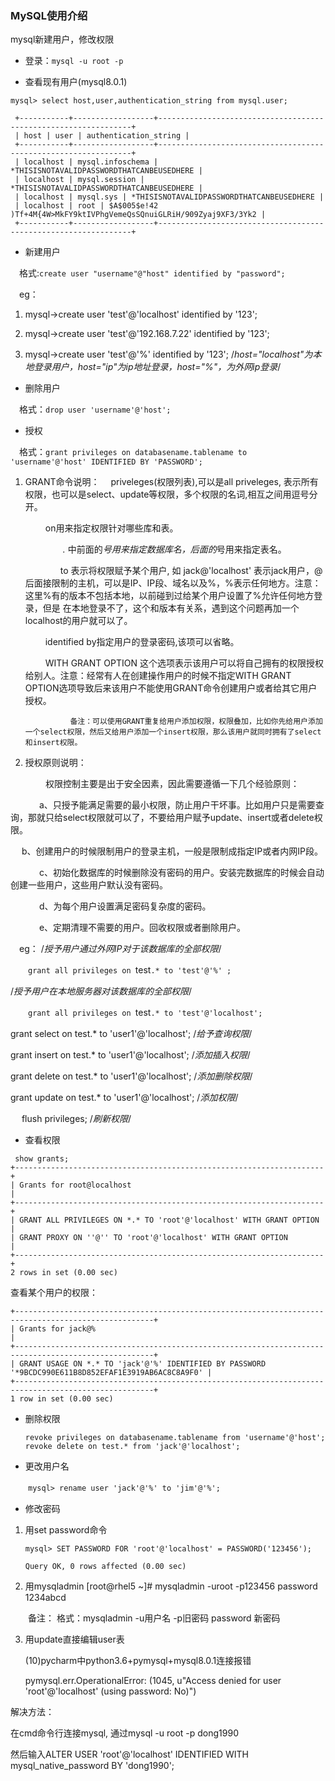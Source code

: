 ### MySQL使用介绍

mysql新建用户，修改权限

- 登录：`mysql -u root -p  `

- 查看现有用户(mysql8.0.1)

```
mysql> select host,user,authentication_string from mysql.user;

 +-----------+------------------+----------------------------------------------------------------+
 | host | user | authentication_string |
 +-----------+------------------+----------------------------------------------------------------+
 | localhost | mysql.infoschema | *THISISNOTAVALIDPASSWORDTHATCANBEUSEDHERE |
 | localhost | mysql.session | *THISISNOTAVALIDPASSWORDTHATCANBEUSEDHERE |
 | localhost | mysql.sys | *THISISNOTAVALIDPASSWORDTHATCANBEUSEDHERE |
 | localhost | root | $A$005$e!42 )Tf+4M{4W>MkFY9ktIVPhgVemeQsSQnuiGLRiH/909Zyaj9XF3/3Yk2 |
 +-----------+------------------+----------------------------------------------------------------+
```





- 新建用户

　格式:`create user "username"@"host" identified by "password";`

　eg：

1. mysql->create user 'test'@'localhost' identified by '123';

2. mysql->create user 'test'@'192.168.7.22' identified by '123';

3. mysql->create user 'test'@'%' identified by '123';
       /*host="localhost"为本地登录用户，host="ip"为ip地址登录，host="%"，为外网ip登录*/

- 删除用户

　格式：`drop user 'username'@'host';`

- 授权

　格式：`grant privileges on databasename.tablename to 'username'@'host' IDENTIFIED BY 'PASSWORD';`

1. GRANT命令说明：
   　priveleges(权限列表),可以是all priveleges, 表示所有权限，也可以是select、update等权限，多个权限的名词,相互之间用逗号分开。

   　　 on用来指定权限针对哪些库和表。

   　　　　 *.* 中前面的*号用来指定数据库名，后面的*号用来指定表名。

    　　　　to 表示将权限赋予某个用户, 如 jack@'localhost' 表示jack用户，@后面接限制的主机，可以是IP、IP段、域名以及%，%表示任何地方。注意：这里%有的版本不包括本地，以前碰到过给某个用户设置了%允许任何地方登录，但是                  在本地登录不了，这个和版本有关系，遇到这个问题再加一个localhost的用户就可以了。

   　　       identified by指定用户的登录密码,该项可以省略。

    　　       WITH GRANT OPTION 这个选项表示该用户可以将自己拥有的权限授权给别人。注意：经常有人在创建操作用户的时候不指定WITH GRANT OPTION选项导致后来该用户不能使用GRANT命令创建用户或者给其它用户授权。
    
                 备注：可以使用GRANT重复给用户添加权限，权限叠加，比如你先给用户添加一个select权限，然后又给用户添加一个insert权限，那么该用户就同时拥有了select和insert权限。

2. 授权原则说明：

　　　　权限控制主要是出于安全因素，因此需要遵循一下几个经验原则：

   　　　 a、只授予能满足需要的最小权限，防止用户干坏事。比如用户只是需要查询，那就只给select权限就可以了，不要给用户赋予update、insert或者delete权限。

　		   b、创建用户的时候限制用户的登录主机，一般是限制成指定IP或者内网IP段。

　　　	c、初始化数据库的时候删除没有密码的用户。安装完数据库的时候会自动创建一些用户，这些用户默认没有密码。

　　　	d、为每个用户设置满足密码复杂度的密码。

   　　　 e、定期清理不需要的用户。回收权限或者删除用户。

　eg：
   /*授予用户通过外网IP对于该数据库的全部权限*/

　　`grant all privileges on `test`.* to 'test'@'%' ;`

 /*授予用户在本地服务器对该数据库的全部权限*/

　　`grant all privileges on `test`.* to 'test'@'localhost';   `

   grant select on test.* to 'user1'@'localhost';  /*给予查询权限*/

   grant insert on test.* to 'user1'@'localhost'; /*添加插入权限*/

   grant delete on test.* to 'user1'@'localhost'; /*添加删除权限*/

   grant update on test.* to 'user1'@'localhost'; /*添加权限*/

　 flush privileges; /*刷新权限*/


- 查看权限

```
 show grants;
+---------------------------------------------------------------------+
| Grants for root@localhost                                           |
+---------------------------------------------------------------------+
| GRANT ALL PRIVILEGES ON *.* TO 'root'@'localhost' WITH GRANT OPTION |
| GRANT PROXY ON ''@'' TO 'root'@'localhost' WITH GRANT OPTION        |
+---------------------------------------------------------------------+
2 rows in set (0.00 sec)
```

查看某个用户的权限：

``` show grants for 'jack'@'%';
+-----------------------------------------------------------------------------------------------------+
| Grants for jack@%                                                                                   |
+-----------------------------------------------------------------------------------------------------+
| GRANT USAGE ON *.* TO 'jack'@'%' IDENTIFIED BY PASSWORD '*9BCDC990E611B8D852EFAF1E3919AB6AC8C8A9F0' |
+-----------------------------------------------------------------------------------------------------+
1 row in set (0.00 sec)
```

- 删除权限

  ```
  revoke privileges on databasename.tablename from 'username'@'host';
  revoke delete on test.* from 'jack'@'localhost';
  ```

- 更改用户名

　　`mysql> rename user 'jack'@'%' to 'jim'@'%';`

- 修改密码

1. 用set password命令

   ```
   mysql> SET PASSWORD FOR 'root'@'localhost' = PASSWORD('123456');
   
   Query OK, 0 rows affected (0.00 sec)
   ```

2. 用mysqladmin [root@rhel5 ~]# mysqladmin -uroot -p123456 password 1234abcd

　　备注： 格式：mysqladmin -u用户名 -p旧密码 password 新密码

3. 用update直接编辑user表

   (10)pycharm中python3.6+pymysql+mysql8.0.1连接报错　

   pymysql.err.OperationalError: (1045, u"Access denied for user 'root'@'localhost' (using password: No)")

解决方法：　

在cmd命令行连接mysql, 通过mysql -u root -p dong1990

 

然后输入ALTER USER 'root'@'localhost' IDENTIFIED WITH mysql_native_password BY 'dong1990';
